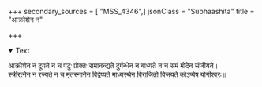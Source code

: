 +++
secondary_sources = [ "MSS_4346",]
jsonClass = "Subhaashita"
title = "आक्रोशेन न"

+++

<details open><summary>Text</summary>

आक्रोशेन न दूयते न च पटुः प्रोक्तः समानन्द्यते दुर्गन्धेन न बाध्यते न च समं मोदेन संजीयते।  
स्त्रीरत्नेन न रज्यते न च मृतस्नानेन विद्वेष्यते माध्यस्थेन विराजितो विजयते कोऽप्येष योगीश्वरः॥
</details>
